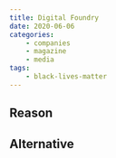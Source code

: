 ```yaml
---
title: Digital Foundry
date: 2020-06-06
categories:
    - companies
    - magazine
    - media
tags:
    - black-lives-matter
---
```


## Reason


## Alternative

